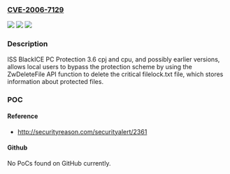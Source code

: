 ### [CVE-2006-7129](https://cve.mitre.org/cgi-bin/cvename.cgi?name=CVE-2006-7129)
![](https://img.shields.io/static/v1?label=Product&message=n%2Fa&color=blue)
![](https://img.shields.io/static/v1?label=Version&message=n%2Fa&color=blue)
![](https://img.shields.io/static/v1?label=Vulnerability&message=n%2Fa&color=brighgreen)

### Description

ISS BlackICE PC Protection 3.6 cpj and cpu, and possibly earlier versions, allows local users to bypass the protection scheme by using the ZwDeleteFile API function to delete the critical filelock.txt file, which stores information about protected files.

### POC

#### Reference
- http://securityreason.com/securityalert/2361

#### Github
No PoCs found on GitHub currently.

